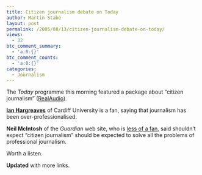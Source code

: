 ```yaml
---
title: Citizen journalism debate on Today
author: Martin Stabe
layout: post
permalink: /2005/08/13/citizen-journalism-debate-on-today/
views:
  - 32
btc_comment_summary:
  - 'a:0:{}'
btc_comment_counts:
  - 'a:0:{}'
categories:
  - Journalism
---
```

The *Today* programme this morning featured a package about &ldquo;citizen journalism&rdquo; ([RealAudio][1]).

**[Ian Hargreaves][2]** of Cardiff University is a fan, saying that journalism has been over-professionalised.

**Neil McIntosh** of the *Guardian* web site, who is [less of a fan][3], said shouldn&rsquo;t expect &ldquo;citizen journalism&rdquo; should be expected to solve all the problems of professional journalism.

Worth a listen.

**Updated** with more links.

 [1]: http://www.bbc.co.uk/radio4/today/listenagain/ram/today1_journalism_20050813.ram
 [2]: http://www.cardiff.ac.uk/jomec/en/contact/26/87.html?staff_id=70&n=Professor+Ian+Hargreaves
 [3]: http://www.completetosh.com/weblog/2005/07/lets_forget_abo.html